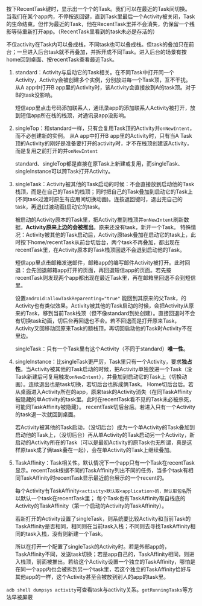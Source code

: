 按下RecentTask键时，显示出一个个的Task。我们可以在最近的Task间切换。
当我们在某个app内，不停按返回键，直到Task里最后一个Activity被关闭，Task的生命结束。但作为最近的Task，他在RecentTask里并不会消失，仍保留一个残影等待重新打开app。（RecentTask里看到的task未必是存活的）

不仅activity在Task内可以叠成栈，不同task也可以叠成栈。但task的叠加只在前台；一旦进入后台task就不再叠加，并拆开成不同Task。进入后台的场景有按home回到桌面、按recentTask查看最近Task。

1. standard：Activity与启动它的Task相关。在不同Task中打开同一个Activity，Activity会被创建多个实例，分别放进每一个Task顶，互不干扰。
   从A app中打开B app里的Activity时，该Activity会直接放到A的task顶。对于B的task没影响。

   短信app里点击号码添加联系人，通讯录app的添加联系人Activity被打开，放到短信app所在栈的栈顶，对通讯录app没影响。

2. singleTop：和standard一样，只有会复用Task顶的Activity并`onNewIntent`，而不必创建新的实例。
   从A app中打开B app里的Activity时，只有当A Task顶的Activity的刚好是准备要打开的activity时，才不在栈顶创建该Activity，而是复用之前打开的并`onNewIntent`


   standard、singleTop都是直接在原Task上新建或复用，而singleTask、singleInstance可以跨Task打开Activity。

3. singleTask：Activity被其他的Task启动的时候：不会直接放到启动他的Task栈顶，而是在自己的Task的栈顶；同时把自己的Task叠加到启动它的Task上(不同task过渡时原生有应用间切换动画)。连按返回键时，退出完自己的task，再退(过渡动画)启动它的task。

   被启动的Activity原本的Task里，把Activity推到栈顶并`onNewIntent`刷新数据，**Activity原来上边的会被推出**。原来还没有task，新开一个Task。
   特殊情况：Activity被其他的Task启动后，Activity原task叠加在启动它的task上，此时按下home/recentTask从前台切后台，两个task不再叠加，都出现在recentTask里，在Activity原本的Task栈顶回退不会退到启动他的Task。

   短信app里点击邮箱发送邮件，邮箱app的编写邮件Activity被打开。此时回退：会先回退邮箱app打开的页面，再回退短信app的页面。若先按recentTask则发现两个app都出现在最近Task里，再在邮箱里回退不会到短信里。

   设置`android:allowTaskReparenting="true"` 能回到其原来的父Task，的Activity也有类似效果。Activity被其他的Task启动的时候，会把Activity从原来的Task，移到当前Task栈顶（但不像standard到处创建）。直接回退时不会有切换task动画，切后台再回退也不会。若不回退而是打开原来Task，Activity又回移动回原来Task的额栈顶，再切回启动他的Task时Activity不在里边。

   singleTask：只有一个Task里有这个Activity（不同于standard）**唯一性**。

4. singleInstance：比singleTask更严厉，Task里只有一个Activity，要求**独占性**。当Activity被其他的Task启动的时候，把Activity单独放进一个Task（没Task新建后可复用触发`onNewIntent`），并叠加到启动它的Task上（切换动画）。连续退出也是task切换，若切后台也拆成俩Task。
   Home切后台后。若从桌面进入Activity所在的app，原来task的Activity消失（在同TaskAffinity被隐藏的单Activity的task里。此时在recentTask看不见的Task未必被杀死，可能同TaskAffinity被隐藏）。
   recentTask切后台后。若进入只有一个Activity的task退一次就回到桌面。

   若Activity被其他的Task启动，（没切后台）成为一个单Activity的Task叠加到启动他的Task上，（没切后台）再从单Activity的Task启动另一个Activity，新启动的Activity所在的Task（可以是最初Activity的原Task也无所谓，真是这样原task成了俩task叠在一起），会在单Activity的Task上继续叠加。

5. TaskAffinity：Task相关性。默认情况下一个app只有一个Task在recentTask显示。recentTask根据不同的TaskAffinity列出不同的任务，当多个task有相同TaskAffinity时recentTask显示最近前台展示的一个recent的。

   每个Activity有TaskAffinity`<activity>默认取<application>的，默认取包名`所以默认一个task在recentTask里；
   每个Task也有TaskAffinity取自栈底的Activity的TaskAffinity（第一个启动的Activity的TaskAffinity）。


   若新打开的Activity设置了singleTask，则系统要比较Activity和当前Task的TaskAffinity是否相同，相同则在当前task入栈；不同则去寻找TaskAffinity相同的task入栈，没有则新建一个Task。

   所以在打开一个配置了singleTask的Activity时。若是外部app的，TaskAffinity不同，发送task切换；若是app自己的，TaskAffinity相同，则进入栈顶，前面被推出。若给这个Activity设置一个独立的TaskAffinity，哪怕是在同一个app内也会被拆到另一个task里，若这个独立的TaskAffinity恰好与其他app的一样，这个Activity甚至会被放到别人的app的task里。



`adb shell dumpsys activity`可查看task与activity关系。`getRunningTasks`等方法早被屏蔽